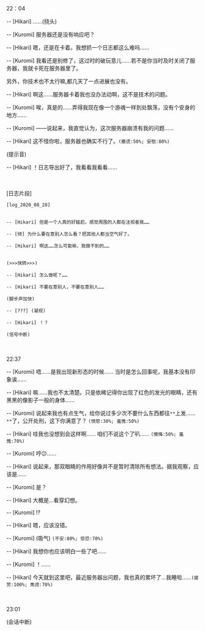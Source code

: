 22：04
 
-- [Hikari] ……(挠头)

-- [Kuromi] 服务器还是没有响应吧？

-- [Hikari] 嗯，还是在卡着。我想抓一个日志都这么难吗……

-- [Kuromi] 我看还是别修了，这过时的破玩意儿……若不是你当时及时关闭了服务器，我就卡死在服务器里了。

另外，你技术也不太行嘛,都几天了一点进展也没有。

-- [Hikari] 啊这……服务器卡着我也没办法动啊，这不是技术的问题。

-- [Kuromi] 唉，真是的……弄得我现在像一个游魂一样到处飘荡，没有个安身的地方……

-- [Kuromi] ——说起来，我直觉认为，这次服务器崩溃有我的问题……

-- [Hikari] 这不怪你啦，服务器也确实不行了。`(撒谎:50%; 安慰:80%)`

(提示音)

-- [Hikari] ！日志导出好了，我看看我看看……

<br/> </br>
[日志片段]
```
[log_2020_08_28]
 

-- [Hikari] 但是一个人真的好尴尬，感觉周围的人都在注视者我……

-- [倾] 为什么要在意别人怎么看？把其他人都当空气好了。

-- [Hikari] 啊这……怎么可能嘛，我做不到的……


(>>>快转>>>)

-- [Hikari] 怎么做呢？……

-- [Hikari] 不要在意别人，不要在意别人……

(脚步声加快)

-- [???] (凝视)

-- [Hikari] ！？

(信号中断)
```

<br/> </br>
22:37

-- [Kuromi] 唔……是我出现新形态的时候…… 当时是怎么回事呢，我基本没有印象诶……

-- [Hikari] 嘛……我也不太清楚。只是依稀记得你出现了红色的发光的眼睛，还有黑黑的像影子一般的身体……

-- [Kuromi] 说起来我也有点生气，给你说过多少次不要什么东西都往`**`上发…… `**`了，公开处刑，这下你满意了？ `(愤怒:30%; 羞愧:50%)`

-- [Hikari] 哇我也没想到会这样啊…… 咱们不说这个了叭…… `(懊悔:50%; 羞愧:70%)`

-- [Kuromi] 哼😕……

-- [Hikari] 说起来，那双眼睛的作用好像并不是暂时清除所有想法。据我观察，应该是……

-- [Kuromi] 是？

-- [Hikari] 大概是…看穿幻想。

-- [Kuromi] !?

-- [Hikari] 嗯，应该没错。

-- [Kuromi] (吸气) `(不安:80%; 惊恐:70%)`

-- [Hikari] 我想你也应该明白一些了吧……

-- [Kuromi] ！……

-- [Hikari] 今天就到这里吧，最近服务器出问题，我也真的累坏了…我睡啦……`(疲劳:100%; 焦虑:70%)`

<br/> </br>
23:01

(会话中断)
